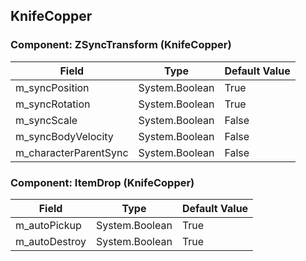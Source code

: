 ## KnifeCopper

### Component: ZSyncTransform (KnifeCopper)

|Field|Type|Default Value|
|---|---|---|
|m_syncPosition|System.Boolean|True|
|m_syncRotation|System.Boolean|True|
|m_syncScale|System.Boolean|False|
|m_syncBodyVelocity|System.Boolean|False|
|m_characterParentSync|System.Boolean|False|

### Component: ItemDrop (KnifeCopper)

|Field|Type|Default Value|
|---|---|---|
|m_autoPickup|System.Boolean|True|
|m_autoDestroy|System.Boolean|True|

